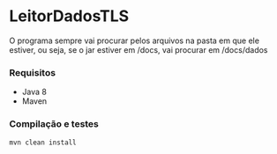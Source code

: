 # LeitorDadosTLS

O programa sempre vai procurar pelos arquivos na pasta em que ele estiver, 
ou seja, se o jar estiver em /docs, vai procurar em /docs/dados

### Requisitos
- Java 8
- Maven

### Compilação e testes

```
mvn clean install
```